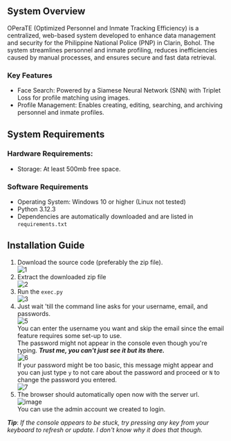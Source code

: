 ## System Overview

OPeraTE (Optimized Personnel and Inmate Tracking Efficiency) is a centralized, web-based system developed to enhance data management and security for the Philippine National Police (PNP) in Clarin, Bohol. The system streamlines personnel and inmate profiling, reduces inefficiencies caused by manual processes, and ensures secure and fast data retrieval.

### Key Features
* Face Search: Powered by a Siamese Neural Network (SNN) with Triplet Loss for profile matching using images.
* Profile Management: Enables creating, editing, searching, and archiving personnel and inmate profiles.

## System Requirements
### Hardware Requirements:
* Storage: At least 500mb free space.

### Software Requirements
* Operating System: Windows 10 or higher (Linux not tested)
* Python 3.12.3
* Dependencies are automatically downloaded and are listed in `requirements.txt`

## Installation Guide
1. Download the source code (preferably the zip file). 
    <br/> ![1](https://github.com/user-attachments/assets/6761bd12-93bb-4be1-a202-1898f6cad48b)
2. Extract the downloaded zip file
    <br/> ![2](https://github.com/user-attachments/assets/ac0f5b63-3e2d-42c7-b073-3b79b17e8c6c)
3. Run the `exec.py`
    <br/> ![3](https://github.com/user-attachments/assets/8919f370-219a-4ff5-8481-9b16827ab777)
4. Just wait 'till the command line asks for your username, email, and passwords.
    <br/>![5](https://github.com/user-attachments/assets/dc59b33e-a61d-40fe-8d39-38319e300937)
    <br/> You can enter the username you want and skip the email since the email feature requires some set-up to use.
    <br/> The password might not appear in the console even though you're typing. **_Trust me, you can't just see it but its there._**
    <br/> ![6](https://github.com/user-attachments/assets/d93bb7c9-4b32-40bd-acf4-2c6eb7aff982)
    <br/> If your password might be too basic, this message might appear and you can just type `y` to not care about the password and proceed or `N` to change the password you entered.
    <br/>  ![7](https://github.com/user-attachments/assets/2bff03d9-5af8-4c7e-bef1-117cc01c3252)
5. The browser should automatically open now with the server url. 
    <br/> ![image](https://github.com/user-attachments/assets/64ebc7de-6661-48aa-ae7f-518c060931a5)
    <br/> You can use the admin account we created to login.

**_Tip_**: _If the console appears to be stuck, try pressing any key from your keyboard to refresh or update. I don't know why it does that though._



